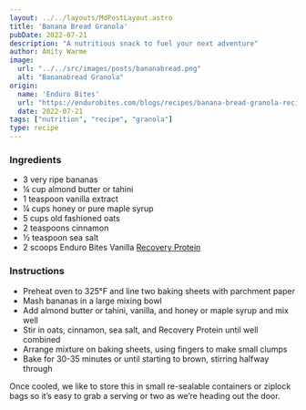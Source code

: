 ```yaml
---
layout: ../../layouts/MdPostLayout.astro
title: 'Banana Bread Granola'
pubDate: 2022-07-21
description: "A nutritious snack to fuel your next adventure"
author: Amity Warme
image: 
  url: "../../src/images/posts/bananabread.png"
  alt: "Bananabread Granola"
origin: 
  name: 'Enduro Bites'
  url: "https://endurobites.com/blogs/recipes/banana-bread-granola-recipe"
  date: 2022-07-21
tags: ["nutrition", "recipe", "granola"]
type: recipe
---
```

### Ingredients

  * 3 very ripe bananas
  * ¼ cup almond butter or tahini
  * 1 teaspoon vanilla extract
  * ¼ cups honey or pure maple syrup
  * 5 cups old fashioned oats
  * 2 teaspoons cinnamon
  * ½ teaspoon sea salt
  * 2 scoops Enduro Bites Vanilla [Recovery Protein](https://enduro-bites.myshopify.com/products/recovery-protein-by-enduro-bites) 

### Instructions

  * Preheat oven to 325°F and line two baking sheets with parchment paper
  * Mash bananas in a large mixing bowl
  * Add almond butter or tahini, vanilla, and honey or maple syrup and mix well
  * Stir in oats, cinnamon, sea salt, and Recovery Protein until well combined
  * Arrange mixture on baking sheets, using fingers to make small clumps
  * Bake for 30-35 minutes or until starting to brown, stirring halfway through

Once cooled, we like to store this in small re-sealable containers or ziplock bags so it’s easy to grab a serving or two as we’re heading out the door. 
